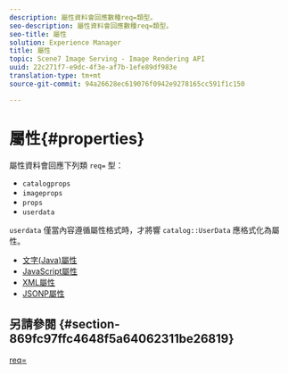 ```yaml
---
description: 屬性資料會回應數種req=類型。
seo-description: 屬性資料會回應數種req=類型。
seo-title: 屬性
solution: Experience Manager
title: 屬性
topic: Scene7 Image Serving - Image Rendering API
uuid: 22c271f7-e9dc-4f3e-af7b-1efe89df983e
translation-type: tm+mt
source-git-commit: 94a26628ec619076f0942e9278165cc591f1c150

---
```



# 屬性{#properties}

屬性資料會回應下列類 `req=` 型：

* `catalogprops`
* `imageprops`
* `props`
* `userdata`

`userdata` 僅當內容遵循屬性格式時，才將響 `catalog::UserData` 應格式化為屬性。

* [文字(Java)屬性](r-text-java-properties.md)
* [JavaScript屬性](r-javascript-properties.md)
* [XML屬性](r-xml-properties.md)
* [JSONP屬性](r-json-properties.md)


## 另請參閱 {#section-869fc97ffc4648f5a64062311be26819}

[req=](../../../../../../is-api/http-ref/image-serving-api-ref/c-http-protocol-reference/c-command-reference/r-req/r-req.md#reference-907cdb4a97034db7ad94695f25552e76)
